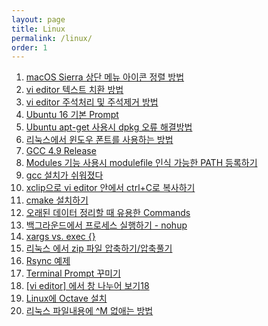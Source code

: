 ```yaml
---
layout: page
title: Linux
permalink: /linux/
order: 1
---
```


1. [macOS Sierra 상단 메뉴 아이콘 정렬 방법][1]
1. [vi editor 텍스트 치환 방법][2]
1. [vi editor 주석처리 및 주석제거 방법][3]
1. [Ubuntu 16 기본 Prompt][4]
1. [Ubuntu apt-get 사용시 dpkg 오류 해결방법][5]
1. [리눅스에서 윈도우 폰트를 사용하는 방법][6]
1. [GCC 4.9 Release][7]
1. [Modules 기능 사용시 modulefile 인식 가능한 PATH 등록하기][8]
1. [gcc 설치가 쉬워졌다][9]
1. [xclip으로 vi editor 안에서 ctrl+C로 복사하기][10]
 1. [cmake 설치하기][11]
1. [오래된 데이터 정리할 때 유용한 Commands][12]
1. [백그라운드에서 프로세스 실행하기 - nohup][13]
1. [xargs vs. exec {}][14]
1. [리눅스 에서 zip 파일 압축하기/압축풀기][15]
1. [Rsync 예제][16]
1. [Terminal Prompt 꾸미기][17]
1. [[vi editor] 에서 창 나누어 보기][17][18]
1. [Linux에 Octave 설치][19]
1. [리눅스 파일내용에 ^M 없애는 방법][20]

[1]:	http://nodolee.github.io/2016/09/04/macossierra_menuicon/ "macOS Sierra 상단 메뉴 아이콘 정렬 방법"
[2]:	http://nodolee.github.io/2016/09/04/VIM_replace_text/ "vi editor 텍스트 치환 방법"
[3]:	http://nodolee.github.io/2016/09/03/vim_comment/ "vi editor 주석처리 및 주석제거 방법"
[4]:	http://nodolee.github.io/2016/08/31/Ubuntu-PS1/
[5]:	http://nodolee.github.io/2016/08/31/Ubuntu_dpkg/
[6]:	http://nodolee.github.io/2016/08/30/Font_Linux/
[7]:	http://nodolee.github.io/2016/08/03/GCC49-release/
[8]:	http://nodolee.github.io/2015/12/08/modulefile/ "Modules 기능 사용시 modulefile 인식 가능한 PATH 등록하기"
[9]:	http://nodolee.github.io/2015/12/03/gcc-installation/
[10]:	http://nodolee.github.io/2015/11/05/vim-ctrlCcopy/
[11]:	http://nodolee.github.io/2015/10/20/Find-oldfiles/
[12]:	http://nodolee.github.io/2015/10/20/Find-oldfiles/
[13]:	http://nodolee.github.io/2015/10/11/nohup/
[14]:	http://nodolee.github.io/2015/09/05/xargs-exec/
[15]:	http://nodolee.github.io/2015/07/10/Linux_Zip/
[16]:	http://nodolee.github.io/2015/07/10/Rsync_Examples/
[17]:	http://nodolee.github.io/2015/07/02/Termial_Prompt/
[18]:	http://nodolee.github.io/2015/06/18/vim_window_split/
[19]:	Linux%EC%97%90%20Octave%20%EC%84%A4%EC%B9%98
[20]:	http://nodolee.github.io/2012/06/27/removeM/